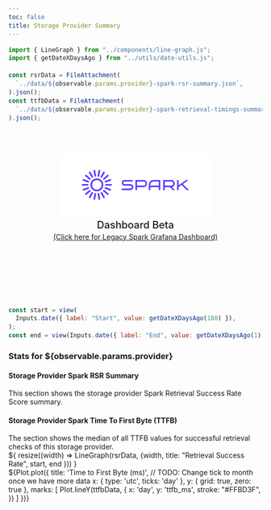 ```yaml
---
toc: false
title: Storage Provider Summary
---
```


```js
import { LineGraph } from "../components/line-graph.js";
import { getDateXDaysAgo } from "../utils/date-utils.js";

const rsrData = FileAttachment(
  `../data/${observable.params.provider}-spark-rsr-summary.json`,
).json();
const ttfbData = FileAttachment(
  `../data/${observable.params.provider}-spark-retrieval-timings-summary.json`,
).json();
```

<div class="hero">
  <body><a href="/"><img src="../media/spark-logomark-blue-with-bbox.png" alt="Spark Logo" width="300" /></a><body>
    <h2>Dashboard Beta</h2>
    <body><a href="https://filspark.com/dashboard" target="_blank" rel="noopener noreferrer">(Click here for Legacy Spark Grafana Dashboard)</a><body>
</div>

```js
const start = view(
  Inputs.date({ label: "Start", value: getDateXDaysAgo(180) }),
);
const end = view(Inputs.date({ label: "End", value: getDateXDaysAgo(1) }));
```

<h3>Stats for ${observable.params.provider}</h3>

<div class="grid grid-cols-2">
  <div>
    <h4>Storage Provider Spark RSR Summary</h4>
    <body>This section shows the storage provider Spark Retrieval Success Rate Score summary.</body>
  </div>
  <div>
    <h4>Storage Provider Spark Time To First Byte (TTFB)</h4>
    <body>The section shows the median of all TTFB values for successful retrieval checks of this storage provider.</body>
  </div>
</div>

<div class="grid grid-cols-2" style="grid-auto-rows: 500px;">
  <div class="card">${
    resize((width) => LineGraph(rsrData, {width, title: "Retrieval Success Rate", start, end }))
  }</div>
  <div class="card">
      ${Plot.plot({
      title: 'Time to First Byte (ms)',
      // TODO: Change tick to month once we have more data
      x: { type: 'utc', ticks: 'day' },
      y: { grid: true, zero: true },
      marks: [
        Plot.lineY(ttfbData, {
          x: 'day',
          y: 'ttfb_ms',
          stroke: "#FFBD3F",
        })
      ]
    })}
  </div>
</div>

<style>

.hero {
  display: flex;
  flex-direction: column;
  align-items: center;
  font-family: var(--sans-serif);
  margin: 4rem 0 8rem;
  text-wrap: balance;
  text-align: center;
}

.hero h1 {
  margin: 1rem 0;
  padding: 1rem 0;
  max-width: none;
  font-size: 14vw;
  font-weight: 900;
  line-height: 1;
  background: linear-gradient(30deg, var(--theme-foreground-focus), currentColor);
  -webkit-background-clip: text;
  -webkit-text-fill-color: transparent;
  background-clip: text;
}

.hero h2 {
  margin: 0;
  max-width: 34em;
  font-size: 20px;
  font-style: initial;
  font-weight: 500;
  line-height: 1.5;
  color: var(--theme-foreground-muted);
}

@media (min-width: 640px) {
  .hero h1 {
    font-size: 90px;
  }
}

</style>
